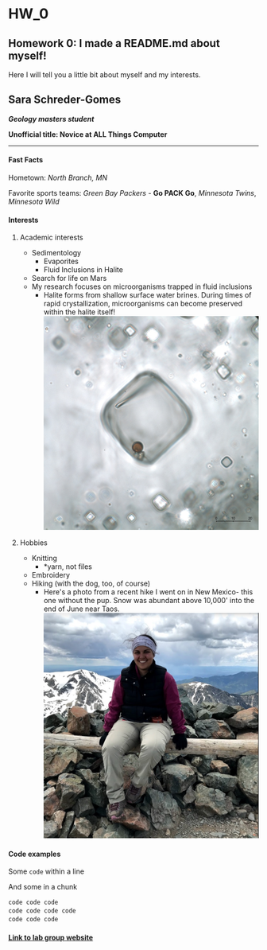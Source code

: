# HW_0
## Homework 0: I made a README.md about myself!
Here I will tell you a little bit about myself and my interests.  

## Sara Schreder-Gomes
___Geology masters student___

__Unofficial title: Novice at ALL Things Computer__

----------------------  

#### Fast Facts
Hometown: _North Branch, MN_

Favorite sports teams: _Green Bay Packers_ - __Go PACK Go__, _Minnesota Twins_, _Minnesota Wild_



#### Interests  
   1) Academic interests
      * Sedimentology
         * Evaporites
         * Fluid Inclusions in Halite 
      * Search for life on Mars
      * My research focuses on microorganisms trapped in fluid inclusions
         * Halite forms from shallow surface water brines. During times of rapid crystallization, microorganisms can become preserved within the halite itself! 
  ![Microorganism in inclusion](./images/Fluid_Inclusion.jpg)
      
    
   2) Hobbies
      * Knitting
         + *yarn, not files
      * Embroidery
      * Hiking (with the dog, too, of course)
        * Here's a photo from a recent hike I went on in New Mexico- this one without the pup. Snow was abundant above 10,000' into the end of June near Taos. 
 ![SaraonWheeler](./images/Wheeler_Peak_1.jpg)


#### Code examples 
Some `code`  within a line

And some in a chunk
```bash
code code code  
code code code code 
code code code
```


#### [Link to lab group website](https://www.kathleenbenison.com/red-earth-observatory-lab-group)
